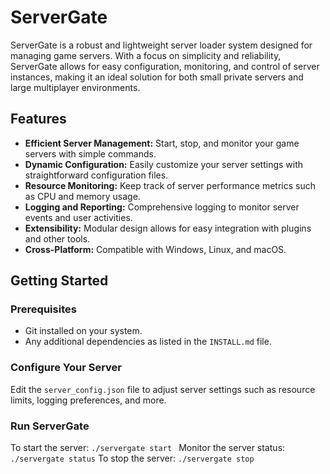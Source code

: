 # ServerGate

ServerGate is a robust and lightweight server loader system designed for managing game servers. With a focus on simplicity and reliability, ServerGate allows for easy configuration, monitoring, and control of server instances, making it an ideal solution for both small private servers and large multiplayer environments.

## Features

- **Efficient Server Management:** Start, stop, and monitor your game servers with simple commands.
- **Dynamic Configuration:** Easily customize your server settings with straightforward configuration files.
- **Resource Monitoring:** Keep track of server performance metrics such as CPU and memory usage.
- **Logging and Reporting:** Comprehensive logging to monitor server events and user activities.
- **Extensibility:** Modular design allows for easy integration with plugins and other tools.
- **Cross-Platform:** Compatible with Windows, Linux, and macOS.

## Getting Started

### Prerequisites

- Git installed on your system.
- Any additional dependencies as listed in the `INSTALL.md` file.

### Configure Your Server

Edit the `server_config.json` file to adjust server settings such as resource limits, logging preferences, and more.

### Run ServerGate
To start the server: `./servergate start `
Monitor the server status: `./servergate status`
To stop the server: `./servergate stop`

